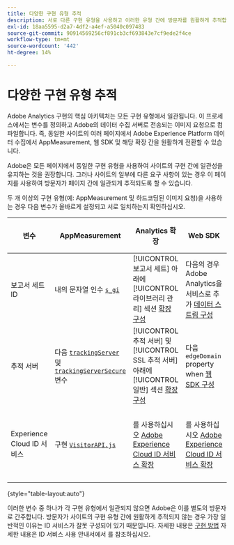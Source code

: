 ```yaml
---
title: 다양한 구현 유형 추적
description: 서로 다른 구현 유형을 사용하고 이러한 유형 간에 방문자를 원활하게 추적합니다.
exl-id: 18aa5595-d2a7-4df2-a4ef-a5040c097483
source-git-commit: 90914569256cf891cb3cf693843e7cf9ede2f4ce
workflow-type: tm+mt
source-wordcount: '442'
ht-degree: 14%

---
```


# 다양한 구현 유형 추적

Adobe Analytics 구현의 핵심 아키텍처는 모든 구현 유형에서 일관됩니다. 이 프로세스에서는 변수를 정의하고 Adobe의 데이터 수집 서버로 전송되는 이미지 요청으로 컴파일합니다. 즉, 동일한 사이트의 여러 페이지에서 Adobe Experience Platform 데이터 수집에서 AppMeasurement, 웹 SDK 및 해당 확장 간을 원활하게 전환할 수 있습니다.

Adobe은 모든 페이지에서 동일한 구현 유형을 사용하여 사이트의 구현 간에 일관성을 유지하는 것을 권장합니다. 그러나 사이트의 일부에 다른 요구 사항이 있는 경우 이 페이지를 사용하여 방문자가 페이지 간에 일관되게 추적되도록 할 수 있습니다.

두 개 이상의 구현 유형(예: AppMeasurement 및 하드코딩된 이미지 요청)을 사용하는 경우 다음 변수가 올바르게 설정되고 서로 일치하는지 확인하십시오.

| 변수 | AppMeasurement | Analytics 확장 | Web SDK | Web SDK 확장 | 하드 코딩된 이미지 요청 |
| --- | --- | --- | --- | --- | --- |
| 보고서 세트 ID | 내의 문자열 인수 [`s_gi`](../vars/functions/s-gi.md) | [!UICONTROL 보고서 세트] 아래에 [!UICONTROL 라이브러리 관리] 섹션 [확장 구성](https://experienceleague.adobe.com/docs/experience-platform/tags/extensions/client/analytics/overview.html) | 다음의 경우 Adobe Analytics을 서비스로 추가 [데이터 스트림 구성](https://experienceleague.adobe.com/docs/experience-platform/edge/datastreams/configure.html) | 다음의 경우 Adobe Analytics을 서비스로 추가 [데이터 스트림 구성](https://experienceleague.adobe.com/docs/experience-platform/edge/datastreams/configure.html) | URL의 일부 `pathname` (후) `/b/ss/`) |
| 추적 서버 | 다음 [`trackingServer`](../vars/config-vars/trackingserver.md) 및 [`trackingServerSecure`](../vars/config-vars/trackingserversecure.md) 변수 | [!UICONTROL 추적 서버] 및 [!UICONTROL SSL 추적 서버] 아래에 [!UICONTROL 일반] 섹션 [확장 구성](https://experienceleague.adobe.com/docs/experience-platform/tags/extensions/client/analytics/overview.html) | 다음 `edgeDomain` property when [웹 SDK 구성](https://experienceleague.adobe.com/docs/experience-platform/edge/fundamentals/configuring-the-sdk.html?lang=ko-KR) | 다음 [!UICONTROL Edge 도메인] when [확장 구성](https://experienceleague.adobe.com/docs/experience-platform/edge/extension/web-sdk-extension-configuration.html) | 다음 `hostname` 이미지 요청 URL의 |
| Experience Cloud ID 서비스 | 구현 [`VisitorAPI.js`](https://experienceleague.adobe.com/docs/id-service/using/implementation/setup-analytics.html) | 를 사용하십시오 [Adobe Experience Cloud ID 서비스 확장](https://experienceleague.adobe.com/docs/experience-platform/tags/extensions/client/id-service/overview.html) | 를 사용하십시오 [Adobe Experience Cloud ID 서비스 확장](https://experienceleague.adobe.com/docs/experience-platform/tags/extensions/client/id-service/overview.html) | 를 사용하십시오 [Adobe Experience Cloud ID 서비스 확장](https://experienceleague.adobe.com/docs/experience-platform/tags/extensions/client/id-service/overview.html) | 만들기 [id 서비스 서버에 대한 별도의 호출](https://experienceleague.adobe.com/docs/id-service/using/implementation/direct-integration.html) 원하는 ID를 얻으려면 |

{style=&quot;table-layout:auto&quot;}

이러한 변수 중 하나가 각 구현 유형에서 일관되지 않으면 Adobe은 이를 별도의 방문자로 간주합니다. 방문자가 사이트의 구현 유형 간에 원활하게 추적되지 않는 경우 가장 일반적인 이유는 ID 서비스가 잘못 구성되어 있기 때문입니다. 자세한 내용은 [구현 방법](https://experienceleague.adobe.com/docs/id-service/using/implementation/implementation-methods.html) 자세한 내용은 ID 서비스 사용 안내서에서 를 참조하십시오.
